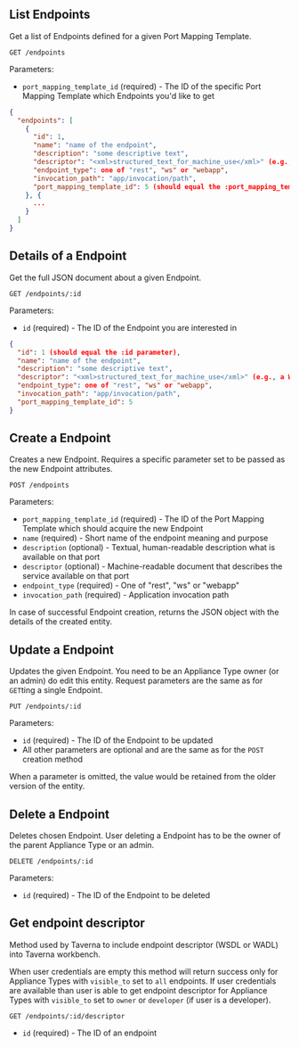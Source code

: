 ## List Endpoints

Get a list of Endpoints defined for a given Port Mapping Template.

```
GET /endpoints
```

Parameters:

+ `port_mapping_template_id` (required) - The ID of the specific Port Mapping Template which Endpoints you'd like to get

```json
{
  "endpoints": [
    {
      "id": 1,
      "name": "name of the endpoint",
      "description": "some descriptive text",
      "descriptor": "<xml>structured_text_for_machine_use</xml>" (e.g., a WSDL document),
      "endpoint_type": one of "rest", "ws" or "webapp",
      "invocation_path": "app/invocation/path",
      "port_mapping_template_id": 5 (should equal the :port_mapping_template_id parameter)
    }, {
      ...
    }
  ]
}
```


## Details of a Endpoint

Get the full JSON document about a given Endpoint.

```
GET /endpoints/:id
```

Parameters:

+ `id` (required) - The ID of the Endpoint you are interested in

```json
{
  "id": 1 (should equal the :id parameter),
  "name": "name of the endpoint",
  "description": "some descriptive text",
  "descriptor": "<xml>structured_text_for_machine_use</xml>" (e.g., a WSDL document),
  "endpoint_type": one of "rest", "ws" or "webapp",
  "invocation_path": "app/invocation/path",
  "port_mapping_template_id": 5
}
```


## Create a Endpoint

Creates a new Endpoint. Requires a specific parameter set to be passed as the new Endpoint attributes.

```
POST /endpoints
```

Parameters:

+ `port_mapping_template_id` (required) - The ID of the Port Mapping Template which should acquire the new Endpoint
+ `name` (required) - Short name of the endpoint meaning and purpose
+ `description` (optional) - Textual, human-readable description what is available on that port
+ `descriptor` (optional) - Machine-readable document that describes the service available on that port
+ `endpoint_type` (required) - One of "rest", "ws" or "webapp"
+ `invocation_path` (required) - Application invocation path

In case of successful Endpoint creation, returns the JSON object with the details of the created entity.


## Update a Endpoint

Updates the given Endpoint. You need to be an Appliance Type owner (or an admin) do edit this entity.
Request parameters are the same as for `GET`ting a single Endpoint.

```
PUT /endpoints/:id
```

Parameters:

+ `id` (required) - The ID of the Endpoint to be updated
+ All other parameters are optional and are the same as for the `POST` creation method

When a parameter is omitted, the value would be retained from the older version of the entity.


## Delete a Endpoint

Deletes chosen Endpoint. User deleting a Endpoint has to be the owner of the parent Appliance Type or an admin.

```
DELETE /endpoints/:id
```

Parameters:

+ `id` (required) - The ID of the Endpoint to be deleted

## Get endpoint descriptor

Method used by Taverna to include endpoint descriptor (WSDL or WADL) into Taverna workbench.

When user credentials are empty this method will return success only for Appliance Types with `visible_to` set to `all` endpoints. If user credentials are available than user is able to get endpoint descriptor for Appliance Types with `visible_to` set to `owner` or `developer` (if user is a developer).

```
GET /endpoints/:id/descriptor
```

+ `id` (required) - The ID of an endpoint